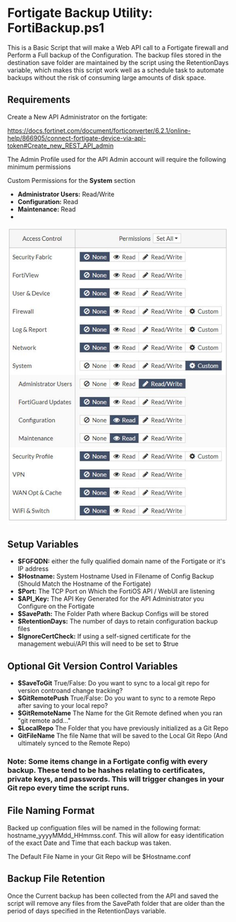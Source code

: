 # Fortigate Backup Utility: FortiBackup.ps1

This is a Basic Script that will make a Web API call to a Fortigate firewall and Perform a Full backup of the Configuration.
The backup files stored in the destination save folder are maintained by the script using the RetentionDays variable, which makes this script work well as a schedule task to automate backups without the risk of consuming large amounts of disk space.  

## Requirements
Create a New API Administrator on the fortigate:

https://docs.fortinet.com/document/forticonverter/6.2.1/online-help/866905/connect-fortigate-device-via-api-token#Create_new_REST_API_admin

The Admin Profile used for the API Admin account will require the following minimum permissions

Custom Permissions for the **System** section
- **Administrator Users:** Read/Write
- **Configuration:** Read
- **Maintenance:** Read
- 
![](https://github.com/GraniteDan/FortiBackup/blob/main/backup_permissions.JPG)


## Setup Variables

- **$FGFQDN:** either the fully qualified domain name of the Fortigate or it's IP address
- **$Hostname:** System Hostname Used in Filename of Config Backup (Should Match the Hostname of the Fortigate)
- **$Port:** The TCP Port on Which the FortiOS API / WebUI are listening
- **$API_Key:** The API Key Generated for the API Administrator you Configure on the Fortigate
- **$SavePath:** The Folder Path where Backup Configs will be stored
- **$RetentionDays:** The number of days to retain configuration backup files
- **$IgnoreCertCheck:** If using a self-signed certificate for the management webui/API this will need to be set to $true

## Optional Git Version Control Variables

- **$SaveToGit** True/False: Do you want to sync to a local git repo for version controand change tracking?
- **$GitRemotePush** True/False: Do you want to sync to a remote Repo after saving to your local repo?
- **$GitRemoteName** The Name for the Git Remote defined when you ran "git remote add..."
- **$LocalRepo** The Folder that you have previously initialized as a Git Repo
- **GitFileName** The file Name that will be saved to the Local Git Repo (And ultimately synced to the Remote Repo)

### Note: Some items change in a Fortigate config with every backup.  These tend to be hashes relating to certificates, private keys, and passwords. This will trigger changes in your Git repo every time the script runs.

## File Naming Format

Backed up configuation files will be named in the following format: hostname_yyyyMMdd_HHmmss.conf.
This will allow for easy identification of the exact Date and Time that each backup was taken.

The Default File Name in your Git Repo will be $Hostname.conf

## Backup File Retention

Once the Current backup has been collected from the API and saved the script will remove any files from the SavePath folder that are older than the period of days specified in the RetentionDays variable.
